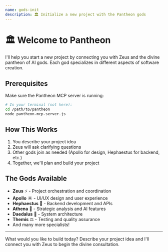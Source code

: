 ```yaml
---
name: gods-init
description: 🏛️ Initialize a new project with the Pantheon gods
---
```


# 🏛️ Welcome to Pantheon

I'll help you start a new project by connecting you with Zeus and the divine pantheon of AI gods. Each god specializes in different aspects of software creation.

## Prerequisites

Make sure the Pantheon MCP server is running:
```bash
# In your terminal (not here):
cd /path/to/pantheon
node pantheon-mcp-server.js
```

## How This Works

1. You describe your project idea
2. Zeus will ask clarifying questions
3. Other gods join as needed (Apollo for design, Hephaestus for backend, etc.)
4. Together, we'll plan and build your project

## The Gods Available

- **Zeus** ⚡ - Project orchestration and coordination
- **Apollo** ☀️ - UI/UX design and user experience  
- **Hephaestus** 🔨 - Backend development and APIs
- **Athena** 🦉 - Strategic analysis and AI features
- **Daedalus** 📐 - System architecture
- **Themis** ⚖️ - Testing and quality assurance
- And many more specialists!

---

What would you like to build today? Describe your project idea and I'll connect you with Zeus to begin the divine consultation.